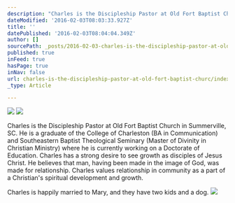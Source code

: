 ```yaml
---
description: "Charles is the Discipleship Pastor at Old Fort Baptist Church in Summerville, SC.\_ He is a graduate of the College of Charleston (BA in Communication) and Southeastern Baptist Theological Seminary (Master of Divinity in Christian Ministry) where he is currently working on a Doctorate of Education. Charles has a strong desire to see growth as disciples of Jesus Christ. He believes that man, having been made in the image of God, was made for relationship. Charles values relationship in community as a part of a Christian’s spiritual development and growth."
dateModified: '2016-02-03T08:03:33.927Z'
title: ''
datePublished: '2016-02-03T08:04:04.349Z'
author: []
sourcePath: _posts/2016-02-03-charles-is-the-discipleship-pastor-at-old-fort-baptist-churc.md
published: true
inFeed: true
hasPage: true
inNav: false
url: charles-is-the-discipleship-pastor-at-old-fort-baptist-churc/index.html
_type: Article

---
```

![](https://the-grid-user-content.s3-us-west-2.amazonaws.com/05a36e59-269f-4be5-b761-de2b1569cb64.jpg)
![](https://the-grid-user-content.s3-us-west-2.amazonaws.com/80671521-7257-4eb6-9feb-cec8104e9515.jpg)

Charles is the Discipleship Pastor at Old Fort Baptist Church in Summerville, SC.  He is a graduate of the College of Charleston (BA in Communication) and Southeastern Baptist Theological Seminary (Master of Divinity in Christian Ministry) where he is currently working on a Doctorate of Education. Charles has a strong desire to see growth as disciples of Jesus Christ. He believes that man, having been made in the image of God, was made for relationship. Charles values relationship in community as a part of a Christian's spiritual development and growth.

Charles is happily married to Mary, and they have two kids and a dog.
![](https://the-grid-user-content.s3-us-west-2.amazonaws.com/2c0e30b3-9d17-4c92-b512-eb359ea02358.jpg)